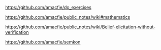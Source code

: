 https://github.com/amacfie/do_exercises

https://github.com/amacfie/public_notes/wiki#mathematics

https://github.com/amacfie/public_notes/wiki/Belief-elicitation-without-verification

https://github.com/amacfie/semkon

